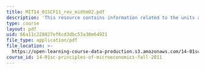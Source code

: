 ```yaml
---
title: MIT14_01SCF11_rev_midtm02.pdf
description: 'This resource contains information related to the units and lectures. '
type: course
layout: pdf
uid: 66a11c228027ef6cd3dbc53a30e64921
file_type: application/pdf
file_location: >-
  https://open-learning-course-data-production.s3.amazonaws.com/14-01sc-principles-of-microeconomics-fall-2011/66a11c228027ef6cd3dbc53a30e64921_MIT14_01SCF11_rev_midtm02.pdf
course_id: 14-01sc-principles-of-microeconomics-fall-2011
---
```

